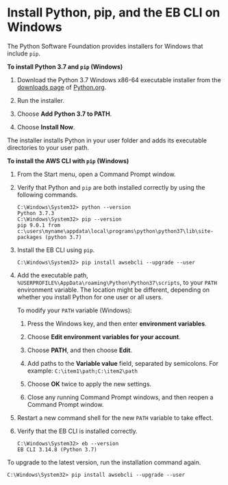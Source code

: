 # Install Python, pip, and the EB CLI on Windows<a name="eb-cli3-install-windows"></a>

The Python Software Foundation provides installers for Windows that include `pip`\.

**To install Python 3\.7 and `pip` \(Windows\)**

1. Download the Python 3\.7 Windows x86\-64 executable installer from the [downloads page](https://www.python.org/downloads/) of [Python\.org](https://www.python.org)\.

1. Run the installer\.

1. Choose **Add Python 3\.7 to PATH**\.

1. Choose **Install Now**\.

The installer installs Python in your user folder and adds its executable directories to your user path\.

**To install the AWS CLI with `pip` \(Windows\)**

1. From the Start menu, open a Command Prompt window\.

1. Verify that Python and `pip` are both installed correctly by using the following commands\.

   ```
   C:\Windows\System32> python --version
   Python 3.7.3
   C:\Windows\System32> pip --version
   pip 9.0.1 from c:\users\myname\appdata\local\programs\python\python37\lib\site-packages (python 3.7)
   ```

1. Install the EB CLI using `pip`\.

   ```
   C:\Windows\System32> pip install awsebcli --upgrade --user
   ```

1. Add the executable path, `%USERPROFILE%\AppData\roaming\Python\Python37\scripts`, to your `PATH` environment variable\. The location might be different, depending on whether you install Python for one user or all users\.

   To modify your `PATH` variable \(Windows\):

   1. Press the Windows key, and then enter **environment variables**\.

   1. Choose **Edit environment variables for your account**\.

   1. Choose **PATH**, and then choose **Edit**\.

   1. Add paths to the **Variable value** field, separated by semicolons\. For example: `C:\item1\path;C:\item2\path`

   1. Choose **OK** twice to apply the new settings\.

   1. Close any running Command Prompt windows, and then reopen a Command Prompt window\.

1.  Restart a new command shell for the new `PATH` variable to take effect\. 

1. Verify that the EB CLI is installed correctly\.

   ```
   C:\Windows\System32> eb --version
   EB CLI 3.14.8 (Python 3.7)
   ```

To upgrade to the latest version, run the installation command again\.

```
C:\Windows\System32> pip install awsebcli --upgrade --user
```